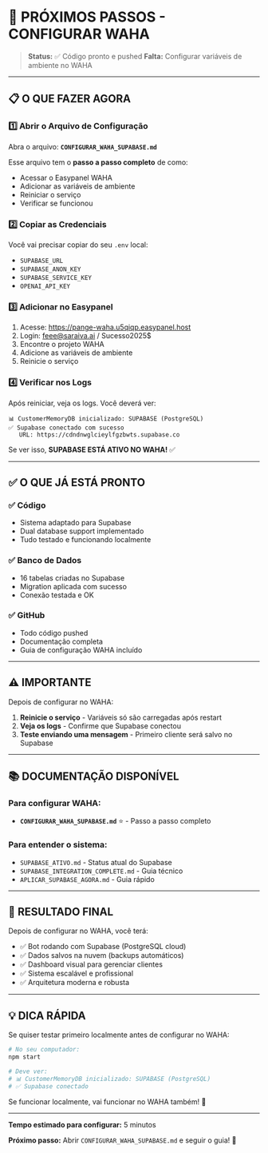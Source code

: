 # 🎯 PRÓXIMOS PASSOS - CONFIGURAR WAHA

> **Status:** ✅ Código pronto e pushed
> **Falta:** Configurar variáveis de ambiente no WAHA

---

## 📋 O QUE FAZER AGORA

### **1️⃣ Abrir o Arquivo de Configuração**

Abra o arquivo: **`CONFIGURAR_WAHA_SUPABASE.md`**

Esse arquivo tem o **passo a passo completo** de como:
- Acessar o Easypanel WAHA
- Adicionar as variáveis de ambiente
- Reiniciar o serviço
- Verificar se funcionou

### **2️⃣ Copiar as Credenciais**

Você vai precisar copiar do seu `.env` local:
- `SUPABASE_URL`
- `SUPABASE_ANON_KEY`
- `SUPABASE_SERVICE_KEY`
- `OPENAI_API_KEY`

### **3️⃣ Adicionar no Easypanel**

1. Acesse: https://pange-waha.u5qiqp.easypanel.host
2. Login: feee@saraiva.ai / Sucesso2025$
3. Encontre o projeto WAHA
4. Adicione as variáveis de ambiente
5. Reinicie o serviço

### **4️⃣ Verificar nos Logs**

Após reiniciar, veja os logs. Você deverá ver:

```
📊 CustomerMemoryDB inicializado: SUPABASE (PostgreSQL)
✅ Supabase conectado com sucesso
   URL: https://cdndnwglcieylfgzbwts.supabase.co
```

Se ver isso, **SUPABASE ESTÁ ATIVO NO WAHA!** ✅

---

## ✅ O QUE JÁ ESTÁ PRONTO

### **✅ Código**
- Sistema adaptado para Supabase
- Dual database support implementado
- Tudo testado e funcionando localmente

### **✅ Banco de Dados**
- 16 tabelas criadas no Supabase
- Migration aplicada com sucesso
- Conexão testada e OK

### **✅ GitHub**
- Todo código pushed
- Documentação completa
- Guia de configuração WAHA incluído

---

## ⚠️ IMPORTANTE

Depois de configurar no WAHA:

1. **Reinicie o serviço** - Variáveis só são carregadas após restart
2. **Veja os logs** - Confirme que Supabase conectou
3. **Teste enviando uma mensagem** - Primeiro cliente será salvo no Supabase

---

## 📚 DOCUMENTAÇÃO DISPONÍVEL

### **Para configurar WAHA:**
- **`CONFIGURAR_WAHA_SUPABASE.md`** ⭐ - Passo a passo completo

### **Para entender o sistema:**
- `SUPABASE_ATIVO.md` - Status atual do Supabase
- `SUPABASE_INTEGRATION_COMPLETE.md` - Guia técnico
- `APLICAR_SUPABASE_AGORA.md` - Guia rápido

---

## 🎉 RESULTADO FINAL

Depois de configurar no WAHA, você terá:

- ✅ Bot rodando com Supabase (PostgreSQL cloud)
- ✅ Dados salvos na nuvem (backups automáticos)
- ✅ Dashboard visual para gerenciar clientes
- ✅ Sistema escalável e profissional
- ✅ Arquitetura moderna e robusta

---

## 💡 DICA RÁPIDA

Se quiser testar primeiro localmente antes de configurar no WAHA:

```bash
# No seu computador:
npm start

# Deve ver:
# 📊 CustomerMemoryDB inicializado: SUPABASE (PostgreSQL)
# ✅ Supabase conectado
```

Se funcionar localmente, vai funcionar no WAHA também! 🚀

---

**Tempo estimado para configurar:** 5 minutos

**Próximo passo:** Abrir `CONFIGURAR_WAHA_SUPABASE.md` e seguir o guia! 📖
